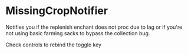 # MissingCropNotifier

Notifies you if the replenish enchant does not proc due to lag or if you're not using basic farming sacks to bypass the collection bug.

Check controls to rebind the toggle key
